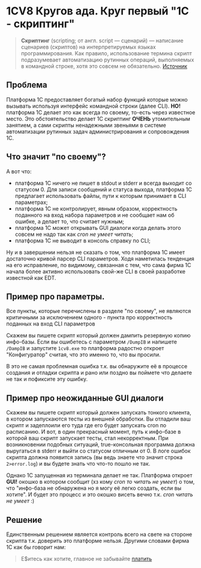 # 1CV8 Кругов ада. Круг первый "1С - скриптинг"

> **Скриптинг** (scripting; от англ. script — сценарий) — написание сценариев (скриптов)
на интерпретируемых языках программирования. Как правило, использование термина скрипт
подразумевает автоматизацию рутинных операций, выполняемых в командной строке,
хотя это совсем не обязательно. [Источник](http://xgu.ru/wiki/Скриптинг)

## Проблема

Платформа 1С предоставляет богатый набор функций которые можно вызывать
используя интерфейс командной строки (далее CLI). **НО!** платформа 1C делает
это как всегда по своему, то-есть через известное место. Это обстоятельство
делает 1С скриптинг **ОЧЕНЬ** утомительным занятием, а сами скрипты ненадежными
звеньями в системе автоматизации рутинных задач администрирования и
сопровождения 1С.

## Что значит "по своему"?

А вот что:
- платформа 1С ничего не пишет в stdout и stderr и всегда выходит со статусом 0.
Для записи сообщений и статуса выхода, платформа 1С предлагает использовать
файлы, пути к которым принимает в CLI параметрах;
- платформа 1С не контролирует, явным образом, корректность поданного на вход
набора параметров и не сообщает нам об ошибке, а делает то, что считает нужным;
- платформа 1С может открывать GUI диалоги когда делать этого совсем не надо
так как _cron не умеет читать_;
- платформа 1С не выводит в консоль справку по CLI;

Ну и в завершении нельзя не сказать о том, что платформа 1С имеет достаточно кривой
парсер CLI параметров. Ходя наметилась тенденция на его исправление, по
видимому, связанная с тем, что сама фирма 1С начала более активно использовать
свой-же CLI в своей разработке известной как EDT.

## Пример про параметры.

Все пункты, которые перечислены в разделе "по своему", не являются критичными за
исключением одного - пункта про корректность поданных на вход CLI параметров

Скажем вы пишете скрипт который должен дампить резервную копию
инфо-базы. Если вы ошибетесь с параметром `/DumpIB` и напишете `/DampIB` и
запустите `1cv8.exe` то платформа радостно откроет "Конфигуратор" считая, что
это именно то, что вы просили.

B это не самая проблемная ошибка т.к. вы обнаружите её в процессе создания и
отладки скрипта и рано или поздно вы поймете что делаете не так и пофиксите эту
ошибку.

## Пример про неожиданные GUI диалоги

Скажем вы пишете скрипт который должен запускать тонкого клиента, в котором
запускаются тесты из внешней обработки. Вы отладили ваш скрипт и задеплоили его
туда где его будет запускать cron по расписанию. И вот, в один прекрасный
момент, путь к инфо-базе в которой ваш скрипт запускает тесты, стал
некорректным. При возникновении подобных ситуаций, true-консольная программа
должна выругаться в stderr и выйти со статусом отличным от 0. В логе ошибок
скрипта должна появится запись (вы ведь знаете что значит строка `2>error.log`)
и вы будете знать что что-то пошло не так.

Однако 1С запущенная из терминала делает не так. Платформа откроет **GUI!**
окошко в котором сообщит (хз кому _cron то читать не умеет_) о том,
что "инфо-база не обнаружена но я могу её легко создать, если вы хотите". И будет
это процесс и это окошко висеть вечно т.к. _cron читать не умеет_ :)

## Решение

Единственным решением является контроль всего на свете на стороне скрипта т.к.
доверить это платформе нельзя. Другими словами фирма 1С как бы говорит нам:

> Е$итесь как хотите, главное  не забывайте [платить](articles/круг_второй_жлобство.md)
